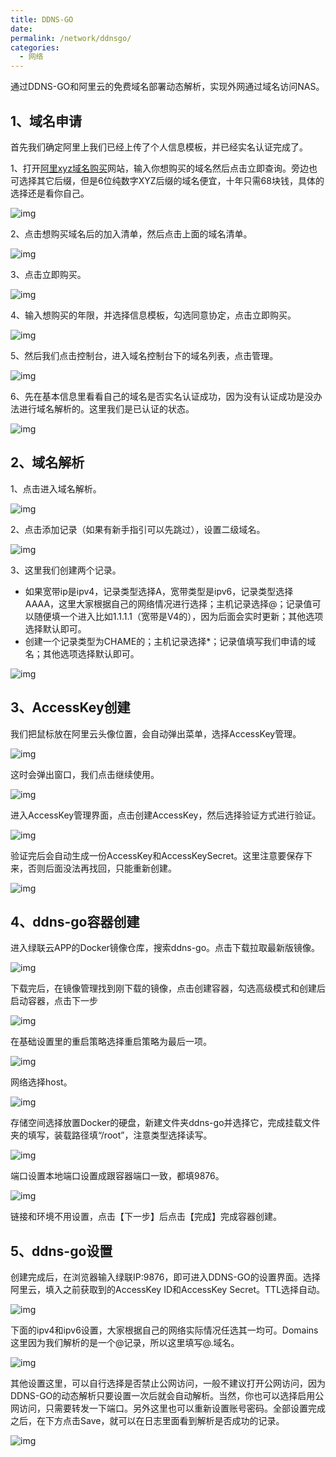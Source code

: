 ```yaml
---
title: DDNS-GO
date:
permalink: /network/ddnsgo/
categories:
  - 网络
---
```


通过DDNS-GO和阿里云的免费域名部署动态解析，实现外网通过域名访问NAS。

## 1、域名申请

首先我们确定阿里上我们已经上传了个人信息模板，并已经实名认证完成了。

1、打开[阿里xyz域名购买](https://wanwang.aliyun.com/domain/tld?spm=5176.17702883.J_1334179430.13.722d2f29cnWZto#.xyz)网站，输入你想购买的域名然后点击立即查询。旁边也可选择其它后缀，但是6位纯数字XYZ后缀的域名便宜，十年只需68块钱，具体的选择还是看你自己。

![img](./img/0201.png)

2、点击想购买域名后的加入清单，然后点击上面的域名清单。

![img](./img/0202.png)

3、点击立即购买。

![img](./img/0203.png)

4、输入想购买的年限，并选择信息模板，勾选同意协定，点击立即购买。

![img](./img/0204.png)

5、然后我们点击控制台，进入域名控制台下的域名列表，点击管理。

![img](./img/0205.png)

6、先在基本信息里看看自己的域名是否实名认证成功，因为没有认证成功是没办法进行域名解析的。这里我们是已认证的状态。

![img](./img/0206.png)

## 2、域名解析

1、点击进入域名解析。

![img](./img/0207.png)

2、点击添加记录（如果有新手指引可以先跳过），设置二级域名。

![img](./img/0208.png)

3、这里我们创建两个记录。

- 如果宽带ip是ipv4，记录类型选择A，宽带类型是ipv6，记录类型选择AAAA，这里大家根据自己的网络情况进行选择；主机记录选择@；记录值可以随便填一个进入比如1.1.1.1（宽带是V4的），因为后面会实时更新；其他选项选择默认即可。
- 创建一个记录类型为CHAME的；主机记录选择*；记录值填写我们申请的域名；其他选项选择默认即可。

![img](./img/0209.png)

## 3、AccessKey创建

我们把鼠标放在阿里云头像位置，会自动弹出菜单，选择AccessKey管理。

![img](./img/0210.png)

这时会弹出窗口，我们点击继续使用。

![img](./img/0211.png)

进入AccessKey管理界面，点击创建AccessKey，然后选择验证方式进行验证。

![img](./img/0212.png)

验证完后会自动生成一份AccessKey和AccessKeySecret。这里注意要保存下来，否则后面没法再找回，只能重新创建。

![img](./img/0213.png)

## 4、ddns-go容器创建

进入绿联云APP的Docker镜像仓库，搜索ddns-go。点击下载拉取最新版镜像。

![img](./img/0214.png)

下载完后，在镜像管理找到刚下载的镜像，点击创建容器，勾选高级模式和创建后启动容器，点击下一步

![img](./img/0215.png)

在基础设置里的重启策略选择重启策略为最后一项。

![img](./img/0216.png)

网络选择host。

![img](./img/0217.png)

存储空间选择放置Docker的硬盘，新建文件夹ddns-go并选择它，完成挂载文件夹的填写，装载路径填“/root”，注意类型选择读写。

![img](./img/0218.png)

端口设置本地端口设置成跟容器端口一致，都填9876。

![img](./img/0219.png)

链接和环境不用设置，点击【下一步】后点击【完成】完成容器创建。

## 5、ddns-go设置

创建完成后，在浏览器输入绿联IP:9876，即可进入DDNS-GO的设置界面。选择阿里云，填入之前获取到的AccessKey ID和AccessKey Secret。TTL选择自动。

![img](./img/0220.png)

下面的ipv4和ipv6设置，大家根据自己的网络实际情况任选其一均可。Domains这里因为我们解析的是一个@记录，所以这里填写@.域名。

![img](./img/0221.png)

其他设置这里，可以自行选择是否禁止公网访问，一般不建议打开公网访问，因为DDNS-GO的动态解析只要设置一次后就会自动解析。当然，你也可以选择启用公网访问，只需要转发一下端口。另外这里也可以重新设置账号密码。全部设置完成之后，在下方点击Save，就可以在日志里面看到解析是否成功的记录。

![img](./img/0222.png)



